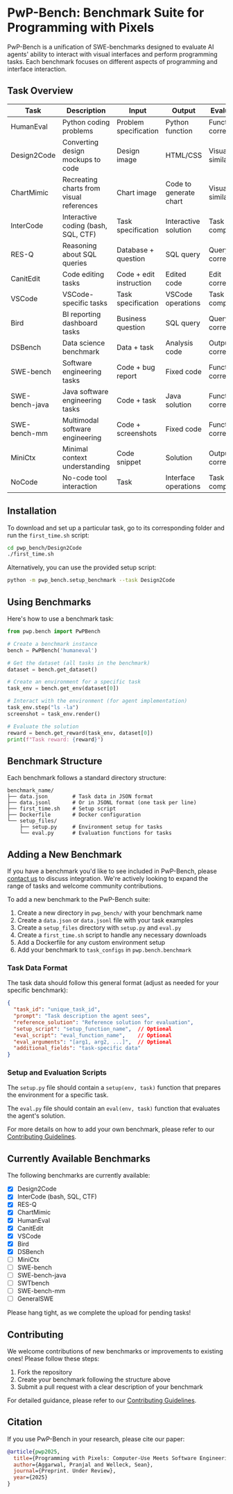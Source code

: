 # PwP-Bench: Benchmark Suite for Programming with Pixels

PwP-Bench is a unification of SWE-benchmarks designed to evaluate AI agents' ability to interact with visual interfaces and perform programming tasks. Each benchmark focuses on different aspects of programming and interface interaction.

## Task Overview

| Task | Description | Input | Output | Evaluation |
|------|-------------|-------|--------|------------|
| HumanEval | Python coding problems | Problem specification | Python function | Functional correctness |
| Design2Code | Converting design mockups to code | Design image | HTML/CSS | Visual similarity |
| ChartMimic | Recreating charts from visual references | Chart image | Code to generate chart | Visual similarity |
| InterCode | Interactive coding (bash, SQL, CTF) | Task specification | Interactive solution | Task completion |
| RES-Q | Reasoning about SQL queries | Database + question | SQL query | Query correctness |
| CanitEdit | Code editing tasks | Code + edit instruction | Edited code | Edit correctness |
| VSCode | VSCode-specific tasks | Task specification | VSCode operations | Task completion |
| Bird | BI reporting dashboard tasks | Business question | SQL query | Query correctness |
| DSBench | Data science benchmark | Data + task | Analysis code | Output correctness |
| SWE-bench | Software engineering tasks | Code + bug report | Fixed code | Functional correctness |
| SWE-bench-java | Java software engineering tasks | Code + task | Java solution | Functional correctness |
| SWE-bench-mm | Multimodal software engineering | Code + screenshots | Fixed code | Functional correctness |
| MiniCtx | Minimal context understanding | Code snippet | Solution | Output correctness |
| NoCode | No-code tool interaction | Task | Interface operations | Task completion |

## Installation

To download and set up a particular task, go to its corresponding folder and run the `first_time.sh` script:

```bash
cd pwp_bench/Design2Code
./first_time.sh
```

Alternatively, you can use the provided setup script:

```bash
python -m pwp_bench.setup_benchmark --task Design2Code
```

## Using Benchmarks

Here's how to use a benchmark task:

```python
from pwp.bench import PwPBench

# Create a benchmark instance
bench = PwPBench('humaneval')

# Get the dataset (all tasks in the benchmark)
dataset = bench.get_dataset()

# Create an environment for a specific task
task_env = bench.get_env(dataset[0])

# Interact with the environment (for agent implementation)
task_env.step("ls -la")
screenshot = task_env.render()

# Evaluate the solution
reward = bench.get_reward(task_env, dataset[0])
print(f"Task reward: {reward}")
```

## Benchmark Structure

Each benchmark follows a standard directory structure:

```
benchmark_name/
├── data.json        # Task data in JSON format
├── data.jsonl       # Or in JSONL format (one task per line)
├── first_time.sh    # Setup script
├── Dockerfile       # Docker configuration
└── setup_files/
    ├── setup.py     # Environment setup for tasks
    └── eval.py      # Evaluation functions for tasks
```

## Adding a New Benchmark

If you have a benchmark you'd like to see included in PwP-Bench, please [contact us](mailto:pranjal2041@gmail.com) to discuss integration. We're actively looking to expand the range of tasks and welcome community contributions.

To add a new benchmark to the PwP-Bench suite:

1. Create a new directory in `pwp_bench/` with your benchmark name
2. Create a `data.json` or `data.jsonl` file with your task examples
3. Create a `setup_files` directory with `setup.py` and `eval.py`
4. Create a `first_time.sh` script to handle any necessary downloads
5. Add a Dockerfile for any custom environment setup
6. Add your benchmark to `task_configs` in `pwp.bench.benchmark`

### Task Data Format

The task data should follow this general format (adjust as needed for your specific benchmark):

```json
{
  "task_id": "unique_task_id",
  "prompt": "Task description the agent sees",
  "reference_solution": "Reference solution for evaluation",
  "setup_script": "setup_function_name",  // Optional
  "eval_script": "eval_function_name",    // Optional
  "eval_arguments": "[arg1, arg2, ...]",  // Optional
  "additional_fields": "task-specific data"
}
```

### Setup and Evaluation Scripts

The `setup.py` file should contain a `setup(env, task)` function that prepares the environment for a specific task.

The `eval.py` file should contain an `eval(env, task)` function that evaluates the agent's solution.

For more details on how to add your own benchmark, please refer to our [Contributing Guidelines](../CONTRIBUTING.md#adding-new-benchmarks).


## Currently Available Benchmarks

The following benchmarks are currently available:

- [x] Design2Code
- [x] InterCode (bash, SQL, CTF)
- [x] RES-Q
- [x] ChartMimic
- [x] HumanEval
- [x] CanitEdit
- [x] VSCode
- [x] Bird
- [x] DSBench
- [ ] MiniCtx
- [ ] SWE-bench
- [ ] SWE-bench-java
- [ ] SWTbench
- [ ] SWE-bench-mm
- [ ] GeneralSWE

Please hang tight, as we complete the upload for pending tasks!

## Contributing

We welcome contributions of new benchmarks or improvements to existing ones! Please follow these steps:

1. Fork the repository
2. Create your benchmark following the structure above
3. Submit a pull request with a clear description of your benchmark

For detailed guidance, please refer to our [Contributing Guidelines](../CONTRIBUTING.md).

## Citation

If you use PwP-Bench in your research, please cite our paper:

```bibtex
@article{pwp2025,
  title={Programming with Pixels: Computer-Use Meets Software Engineering},
  author={Aggarwal, Pranjal and Welleck, Sean},
  journal={Preprint. Under Review},
  year={2025}
}
```